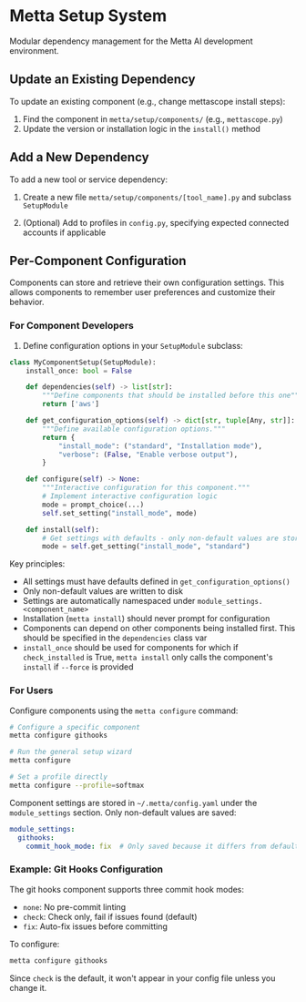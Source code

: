 # Metta Setup System

Modular dependency management for the Metta AI development environment.

## Update an Existing Dependency

To update an existing component (e.g., change mettascope install steps):

1. Find the component in `metta/setup/components/` (e.g., `mettascope.py`)
2. Update the version or installation logic in the `install()` method

## Add a New Dependency

To add a new tool or service dependency:

1. Create a new file `metta/setup/components/[tool_name].py` and subclass `SetupModule`

2. (Optional) Add to profiles in `config.py`, specifying expected connected accounts if applicable

## Per-Component Configuration

Components can store and retrieve their own configuration settings. This allows components to remember user preferences and customize their behavior.

### For Component Developers

1. Define configuration options in your `SetupModule` subclass:

```python
class MyComponentSetup(SetupModule):
    install_once: bool = False

    def dependencies(self) -> list[str]:
        """Define components that should be installed before this one"""
        return ['aws']

    def get_configuration_options(self) -> dict[str, tuple[Any, str]]:
        """Define available configuration options."""
        return {
            "install_mode": ("standard", "Installation mode"),
            "verbose": (False, "Enable verbose output"),
        }

    def configure(self) -> None:
        """Interactive configuration for this component."""
        # Implement interactive configuration logic
        mode = prompt_choice(...)
        self.set_setting("install_mode", mode)

    def install(self):
        # Get settings with defaults - only non-default values are stored
        mode = self.get_setting("install_mode", "standard")
```

Key principles:
- All settings must have defaults defined in `get_configuration_options()`
- Only non-default values are written to disk
- Settings are automatically namespaced under `module_settings.<component_name>`
- Installation (`metta install`) should never prompt for configuration
- Components can depend on other components being installed first. This should be specified in the `dependencies` class var
- `install_once` should be used for components for which if `check_installed` is True, `metta install` only calls the component's `install` if `--force` is provided

### For Users

Configure components using the `metta configure` command:

```bash
# Configure a specific component
metta configure githooks

# Run the general setup wizard
metta configure

# Set a profile directly
metta configure --profile=softmax
```

Component settings are stored in `~/.metta/config.yaml` under the `module_settings` section. Only non-default values are saved:

```yaml
module_settings:
  githooks:
    commit_hook_mode: fix  # Only saved because it differs from default "check"
```

### Example: Git Hooks Configuration

The git hooks component supports three commit hook modes:
- `none`: No pre-commit linting
- `check`: Check only, fail if issues found (default)
- `fix`: Auto-fix issues before committing

To configure:
```bash
metta configure githooks
```

Since `check` is the default, it won't appear in your config file unless you change it.
